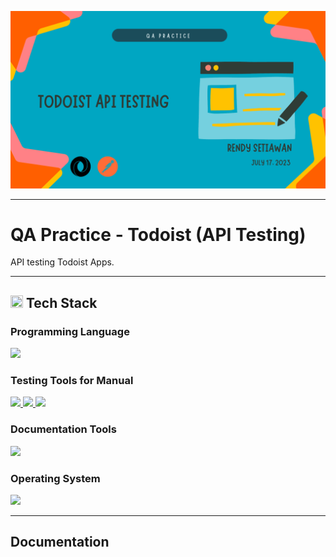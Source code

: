 <!--[Banner]-->
<p align="center">
  <img src="https://github.com/rensetiawanren/qa-practice_Todoist-API-test/blob/main/image/banner/CB-003_1-todoist-api.png"/>
</p>

---

# QA Practice - Todoist (API Testing)
API testing Todoist Apps.

---

<!--[Tech Stack]-->
<h2 align="left">
  <img src="https://github.com/rensetiawanren/rensetiawanren/blob/main/image/emoji/desktop-computer_1f5a5-fe0f.png" width="20px" height="20px" /> Tech Stack
</h2>

  <h3> Programming Language </h3>
    <!--[JSON]-->
      <a href="https://www.json.org/json-en.html">
        <img src="https://img.shields.io/badge/-JSON-272727?style=flat-square&logo=json&logoColor="/>
      </a>

  <h3> Testing Tools for Manual </h3>
    <!--[Microsoft Edge]-->
      <a href="">
        <img src="https://img.shields.io/badge/-Microsoft%20Edge-272727?style=flat-square&logo=microsoft%20edge&logoColor=blue"/>
      </a>
    <!--[Todoist]-->
      <a href="">
        <img src="https://img.shields.io/badge/-Todoist-272727?style=flat-square&logo=todoist&logoColor="/>
      </a>
    <!--[Postman]-->
      <a href="https://www.postman.com/">
        <img src="https://img.shields.io/badge/-Postman-272727?style=flat-square&logo=postman&logoColor="/>
      </a>  

  <h3> Documentation Tools </h3>
    <!--[Google Spreadsheet]-->
      <a href="https://www.google.com/sheets/about/">
        <img src="https://img.shields.io/badge/-Google%20Spreadsheets-272727?style=flat-square&logo=google-sheets&logoColor="/>
      </a>

  <h3> Operating System </h3>
    <!--[MacOS]-->
      <a href="https://www.google.com/sheets/about/">
        <img src="https://img.shields.io/badge/-MacOS-272727?style=flat-square&logo=MacOS&logoColor="/>
      </a>

---

<!-- Documentation -->
## Documentation
